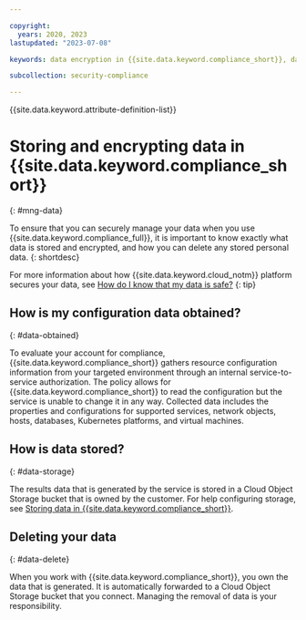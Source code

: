 ```yaml
---

copyright:
  years: 2020, 2023
lastupdated: "2023-07-08"

keywords: data encryption in {{site.data.keyword.compliance_short}}, data storage for {{site.data.keyword.compliance_short}}, bring your own keys for {{site.data.keyword.compliance_short}}, BYOK for {{site.data.keyword.compliance_short}}, key management for {{site.data.keyword.compliance_short}}, key encryption for {{site.data.keyword.compliance_short}}, personal data in {{site.data.keyword.compliance_short}}, data deletion for {{site.data.keyword.compliance_short}}, data in {{site.data.keyword.compliance_short}}, data security in {{site.data.keyword.compliance_short}}

subcollection: security-compliance

---
```


{{site.data.keyword.attribute-definition-list}}

# Storing and encrypting data in {{site.data.keyword.compliance_short}}
{: #mng-data}

To ensure that you can securely manage your data when you use {{site.data.keyword.compliance_full}}, it is important to know exactly what data is stored and encrypted, and how you can delete any stored personal data.
{: shortdesc}

For more information about how {{site.data.keyword.cloud_notm}} platform secures your data, see [How do I know that my data is safe?](/docs/overview?topic=overview-security)
{: tip}

## How is my configuration data obtained?
{: #data-obtained}
	
To evaluate your account for compliance, {{site.data.keyword.compliance_short}} gathers resource configuration information from your targeted environment through an internal service-to-service authorization. The policy allows for {{site.data.keyword.compliance_short}} to read the configuration but the service is unable to change it in any way. Collected data includes the properties and configurations for supported services, network objects, hosts, databases, Kubernetes platforms, and virtual machines.


## How is data stored?
{: #data-storage}

The results data that is generated by the service is stored in a Cloud Object Storage bucket that is owned by the customer. For help configuring storage, see [Storing data in {{site.data.keyword.compliance_short}}](/docs/security-compliance?topic=security-compliance-storage).


## Deleting your data
{: #data-delete}

When you work with {{site.data.keyword.compliance_short}}, you own the data that is generated. It is automatically forwarded to a Cloud Object Storage bucket that you connect. Managing the removal of data is your responsibility.






